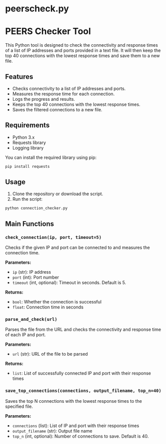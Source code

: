# peerscheck.py
# PEERS Checker Tool

This Python tool is designed to check the connectivity and response times of a list of IP addresses and ports provided in a text file. It will then keep the top 40 connections with the lowest response times and save them to a new file.

## Features

- Checks connectivity to a list of IP addresses and ports.
- Measures the response time for each connection.
- Logs the progress and results.
- Keeps the top 40 connections with the lowest response times.
- Saves the filtered connections to a new file.

## Requirements

- Python 3.x
- Requests library
- Logging library

You can install the required library using pip:

```bash
pip install requests
```


## Usage

1. Clone the repository or download the script.
2. Run the script:

```bash
python connection_checker.py
```



## Main Functions

### `check_connection(ip, port, timeout=5)`

Checks if the given IP and port can be connected to and measures the connection time.

**Parameters:**
- `ip` (str): IP address
- `port` (int): Port number
- `timeout` (int, optional): Timeout in seconds. Default is 5.

**Returns:**
- `bool`: Whether the connection is successful
- `float`: Connection time in seconds

### `parse_and_check(url)`

Parses the file from the URL and checks the connectivity and response time of each IP and port.

**Parameters:**
- `url` (str): URL of the file to be parsed

**Returns:**
- `list`: List of successfully connected IP and port with their response times

### `save_top_connections(connections, output_filename, top_n=40)`

Saves the top N connections with the lowest response times to the specified file.

**Parameters:**
- `connections` (list): List of IP and port with their response times
- `output_filename` (str): Output file name
- `top_n` (int, optional): Number of connections to save. Default is 40.
